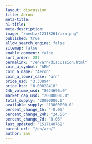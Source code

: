 ```yaml
---
layout: discussion
title: Aeron
meta-title: 
h1-title: 
meta-description: 
image: "/media/12318261/arn.png"
published: true
allow_search_engine: false
sitemap: false
enable_comment: false
sort_order: 287
permalink: "/en/arn/discussion.html"
coin_a_symbol: "ARN"
coin_a_name: "Aeron"
coin_a_lower_case: "arn"
price_usd: "3.33894"
price_btc: "0.00028418"
24h_volume_usd: "8624690.0"
market_cap_usd: "20000000.0"
total_supply: "20000000.0"
available_supply: "13000000.0"
percent_change_1h: "-0.05"
percent_change_24h: "24.56"
percent_change_7d: "8.06"
last_updated: "1517140762"
parent-url: "/en/arn/"
author: Sam
---
```


